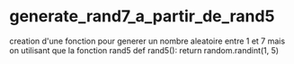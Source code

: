 # generate_rand7_a_partir_de_rand5

creation d'une fonction pour generer un nombre aleatoire entre 1 et 7 mais on utilisant que la fonction rand5 
def rand5():
    return random.randint(1, 5)
